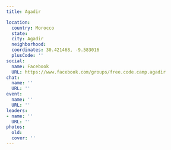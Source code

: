 ```yaml
---
title: Agadir

location:
  country: Morocco
  state: 
  city: Agadir
  neighborhood: 
  coordinates: 30.421468, -9.583016
  plusCode: ''
social:
  name: Facebook
  URL: https://www.facebook.com/groups/free.code.camp.agadir
chat:
  name: ''
  URL: ''
event:
  name: ''
  URL: ''
leaders:
- name: ''
  URL: ''
photos:
  old: 
  cover: ''
---
```

